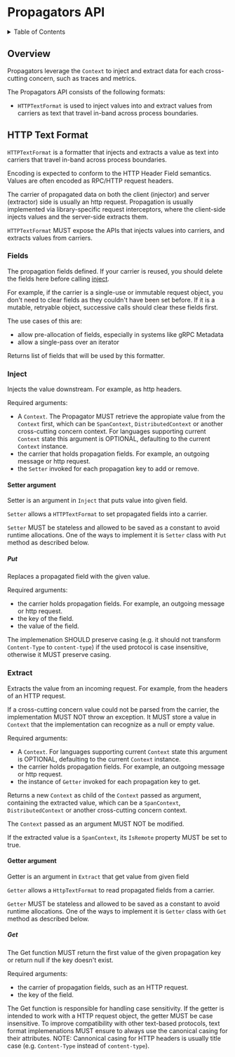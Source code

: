 # Propagators API

<details>
<summary>
Table of Contents
</summary>

- [Overview] (#overview)
- [HTTP Text Format](#http-text-format)
  - [Fields](#fields)
  - [Inject](#inject)
    - [Setter argument](#setter)
      - [Put](#put)
  - [Extract](#extract)
    - [Getter argument](#getter)
      - [Get](#get)

</details>

## Overview

Propagators leverage the `Context` to inject and extract
data for each cross-cutting concern, such as traces and metrics.

The Propagators API consists of the following formats:

- `HTTPTextFormat` is used to inject values into and extract values from carriers as text that travel
  in-band across process boundaries.

## HTTP Text Format

`HTTPTextFormat` is a formatter that injects and extracts a value as text into carriers that
travel in-band across process boundaries.

Encoding is expected to conform to the HTTP Header Field semantics. Values are often encoded as
RPC/HTTP request headers.

The carrier of propagated data on both the client (injector) and server (extractor) side is
usually an http request. Propagation is usually implemented via library-specific request
interceptors, where the client-side injects values and the server-side extracts them.

`HTTPTextFormat` MUST expose the APIs that injects values into carriers,
and extracts values from carriers.

### Fields

The propagation fields defined. If your carrier is reused, you should delete the fields here
before calling [inject](#inject).

For example, if the carrier is a single-use or immutable request object, you don't need to
clear fields as they couldn't have been set before. If it is a mutable, retryable object,
successive calls should clear these fields first.

The use cases of this are:

- allow pre-allocation of fields, especially in systems like gRPC Metadata
- allow a single-pass over an iterator

Returns list of fields that will be used by this formatter.

### Inject

Injects the value downstream. For example, as http headers.

Required arguments:

- A `Context`. The Propagator MUST retrieve the appropiate value from the `Context` first, which can be `SpanContext`, `DistributedContext` or another cross-cutting concern context. For languages supporting current `Context` state this argument is OPTIONAL, defaulting to the current `Context` instance.
- the carrier that holds propagation fields. For example, an outgoing message or http request.
- the `Setter` invoked for each propagation key to add or remove.

#### Setter argument

Setter is an argument in `Inject` that puts value into given field.

`Setter` allows a `HTTPTextFormat` to set propagated fields into a carrier.

`Setter` MUST be stateless and allowed to be saved as a constant to avoid runtime allocations. One of the ways to implement it is `Setter` class with `Put` method as described below.

##### Put

Replaces a propagated field with the given value.

Required arguments:

- the carrier holds propagation fields. For example, an outgoing message or http request.
- the key of the field.
- the value of the field.

The implemenation SHOULD preserve casing (e.g. it should not transform `Content-Type` to `content-type`) if the used protocol is case insensitive, otherwise it MUST preserve casing.

### Extract

Extracts the value from an incoming request. For example, from the headers of an HTTP request.

If a cross-cutting concern value could not be parsed from the carrier,
the implementation MUST NOT throw an exception. It MUST store a value in `Context`
that the implementation can recognize as a null or empty value.

Required arguments:

- A `Context`. For languages supporting current `Context` state this argument is OPTIONAL, defaulting to the current `Context` instance.
- the carrier holds propagation fields. For example, an outgoing message or http request.
- the instance of `Getter` invoked for each propagation key to get.

Returns a new `Context` as child of the `Context` passed as argument,
containing the extracted value, which can be a `SpanContext`,
`DistributedContext` or another cross-cutting concern context.

The `Context` passed as an argument MUST NOT be modified.

If the extracted value is a `SpanContext`, its `IsRemote` property MUST be set to true.

#### Getter argument

Getter is an argument in `Extract` that get value from given field

`Getter` allows a `HttpTextFormat` to read propagated fields from a carrier.

`Getter` MUST be stateless and allowed to be saved as a constant to avoid runtime allocations. One of the ways to implement it is `Getter` class with `Get` method as described below.

##### Get

The Get function MUST return the first value of the given propagation key or return null if the key doesn't exist.

Required arguments:

- the carrier of propagation fields, such as an HTTP request.
- the key of the field.

The Get function is responsible for handling case sensitivity. If the getter is intended to work with a HTTP request object, the getter MUST be case insensitive. To improve compatibility with other text-based protocols, text format implemenations MUST ensure to always use the canonical casing for their attributes. NOTE: Cannonical casing for HTTP headers is usually title case (e.g. `Content-Type` instead of `content-type`).
